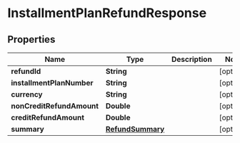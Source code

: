 

# InstallmentPlanRefundResponse


## Properties

| Name | Type | Description | Notes |
|------------ | ------------- | ------------- | -------------|
|**refundId** | **String** |  |  [optional] |
|**installmentPlanNumber** | **String** |  |  [optional] |
|**currency** | **String** |  |  [optional] |
|**nonCreditRefundAmount** | **Double** |  |  [optional] |
|**creditRefundAmount** | **Double** |  |  [optional] |
|**summary** | [**RefundSummary**](RefundSummary.md) |  |  [optional] |



